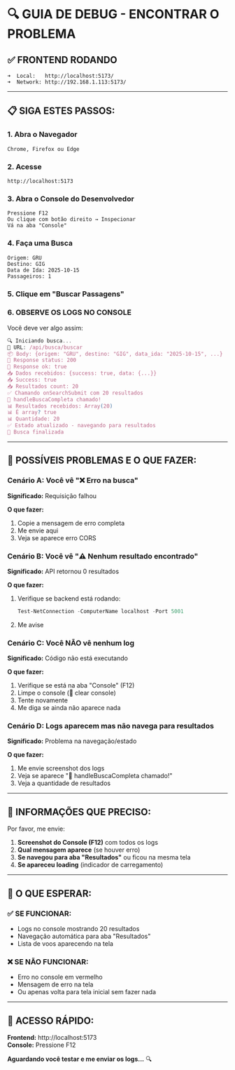 # 🔍 GUIA DE DEBUG - ENCONTRAR O PROBLEMA

## ✅ FRONTEND RODANDO
```
➜  Local:   http://localhost:5173/
➜  Network: http://192.168.1.113:5173/
```

---

## 📋 SIGA ESTES PASSOS:

### 1. Abra o Navegador
```
Chrome, Firefox ou Edge
```

### 2. Acesse
```
http://localhost:5173
```

### 3. Abra o Console do Desenvolvedor
```
Pressione F12
Ou clique com botão direito → Inspecionar
Vá na aba "Console"
```

### 4. Faça uma Busca
```
Origem: GRU
Destino: GIG
Data de Ida: 2025-10-15
Passageiros: 1
```

### 5. Clique em "Buscar Passagens"

### 6. OBSERVE OS LOGS NO CONSOLE

Você deve ver algo assim:

```javascript
🔍 Iniciando busca...
📍 URL: /api/busca/buscar
📦 Body: {origem: "GRU", destino: "GIG", data_ida: "2025-10-15", ...}
📡 Response status: 200
📡 Response ok: true
📥 Dados recebidos: {success: true, data: {...}}
📥 Success: true
📥 Resultados count: 20
✅ Chamando onSearchSubmit com 20 resultados
🎯 handleBuscaCompleta chamado!
📊 Resultados recebidos: Array(20)
📊 É array? true
📊 Quantidade: 20
✅ Estado atualizado - navegando para resultados
🏁 Busca finalizada
```

---

## 🐛 POSSÍVEIS PROBLEMAS E O QUE FAZER:

### Cenário A: Você vê "❌ Erro na busca"
**Significado:** Requisição falhou

**O que fazer:**
1. Copie a mensagem de erro completa
2. Me envie aqui
3. Veja se aparece erro CORS

### Cenário B: Você vê "⚠️ Nenhum resultado encontrado"
**Significado:** API retornou 0 resultados

**O que fazer:**
1. Verifique se backend está rodando:
   ```powershell
   Test-NetConnection -ComputerName localhost -Port 5001
   ```
2. Me avise

### Cenário C: Você NÃO vê nenhum log
**Significado:** Código não está executando

**O que fazer:**
1. Verifique se está na aba "Console" (F12)
2. Limpe o console (🚫 clear console)
3. Tente novamente
4. Me diga se ainda não aparece nada

### Cenário D: Logs aparecem mas não navega para resultados
**Significado:** Problema na navegação/estado

**O que fazer:**
1. Me envie screenshot dos logs
2. Veja se aparece "🎯 handleBuscaCompleta chamado!"
3. Veja a quantidade de resultados

---

## 📸 INFORMAÇÕES QUE PRECISO:

Por favor, me envie:

1. **Screenshot do Console (F12)** com todos os logs
2. **Qual mensagem aparece** (se houver erro)
3. **Se navegou para aba "Resultados"** ou ficou na mesma tela
4. **Se apareceu loading** (indicador de carregamento)

---

## 🎯 O QUE ESPERAR:

### ✅ SE FUNCIONAR:
- Logs no console mostrando 20 resultados
- Navegação automática para aba "Resultados"
- Lista de voos aparecendo na tela

### ❌ SE NÃO FUNCIONAR:
- Erro no console em vermelho
- Mensagem de erro na tela
- Ou apenas volta para tela inicial sem fazer nada

---

## 🚀 ACESSO RÁPIDO:

**Frontend:** http://localhost:5173  
**Console:** Pressione F12

**Aguardando você testar e me enviar os logs...** 🔍
